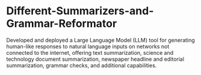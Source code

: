 # Different-Summarizers-and-Grammar-Reformator
Developed and deployed a Large Language Model (LLM) tool for generating human-like responses to natural language inputs on networks not connected to the internet, offering text summarization, science and technology document summarization, newspaper headline and editorial summarization, grammar checks, and additional capabilities.
